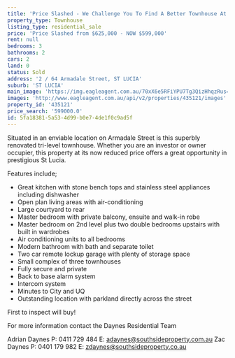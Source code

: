```yaml
---
title: 'Price Slashed - We Challenge You To Find A Better Townhouse At This Price'
property_type: Townhouse
listing_type: residential_sale
price: 'Price Slashed from $625,000 - NOW $599,000'
rent: null
bedrooms: 3
bathrooms: 2
cars: 2
land: 0
status: Sold
address: '2 / 64 Armadale Street, ST LUCIA'
suburb: 'ST LUCIA'
main_image: 'https://img.eagleagent.com.au/70xX6e5RFiYPU7Tg3QizHhqzRus=/1280x854/smart/https://s3-us-west-2.amazonaws.com/eagleagent-orig/images/6820697/105954775-image-M.jpg'
images: 'http://www.eagleagent.com.au/api/v2/properties/435121/images'
property_id: '435121'
price_search: '599000.0'
id: 5fa18381-5a53-4d99-b0e7-4de1f0c9ad5f
---
```

Situated in an enviable location on Armadale Street is this superbly renovated tri-level townhouse. Whether you are an investor or owner occupier, this property at its now reduced price offers a great opportunity in prestigious St Lucia.

Features include;

*  Great kitchen with stone bench tops and stainless steel appliances including dishwasher
*  Open plan living areas with air-conditioning
*  Large courtyard to rear
*  Master bedroom with private balcony, ensuite and walk-in robe
*  Master bedroom on 2nd level plus two double bedrooms upstairs with built in wardrobes
*  Air conditioning units to all bedrooms
*  Modern bathroom with bath and separate toilet
*  Two car remote lockup garage with plenty of storage space
*  Small complex of three townhouses
*  Fully secure and private
*  Back to base alarm system
*  Intercom system
*  Minutes to City and UQ
*  Outstanding location with parkland directly across the street

First to inspect will buy!

For more information contact the Daynes Residential Team

Adrian Daynes
P: 0411 729 484
E: adaynes@southsideproperty.com.au
Zac Daynes
P: 0401 179 982
E: zdaynes@southsideproperty.co.au